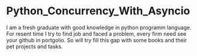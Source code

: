 # Python_Concurrency_With_Asyncio

I am a fresh graduate with good knowledge in python programm language.
For resent time I try to find job and faced a problem, every firm need see your github in portgolio.
So will try fill this gap with some books and their pet projects and tasks.

